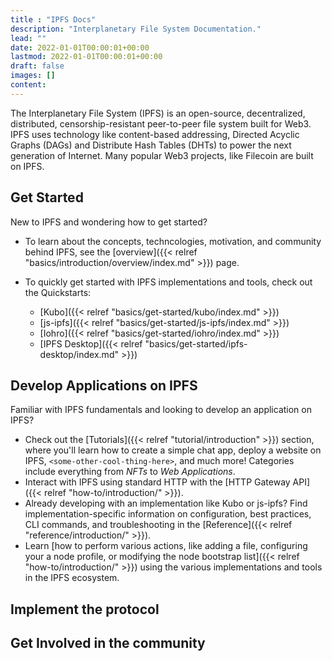 ```yaml
---
title : "IPFS Docs"
description: "Interplanetary File System Documentation."
lead: ""
date: 2022-01-01T00:00:01+00:00
lastmod: 2022-01-01T00:00:01+00:00
draft: false
images: []
content: 
---
```


The Interplanetary File System (IPFS) is an open-source, decentralized, distributed, censorship-resistant peer-to-peer file system built for Web3. IPFS uses technology like content-based addressing, Directed Acyclic Graphs (DAGs) and Distribute Hash Tables (DHTs) to power the next generation of Internet. Many popular Web3 projects, like Filecoin are built on IPFS.

## Get Started 

New to IPFS and wondering how to get started? 

- To learn about the concepts, techncologies, motivation, and community behind IPFS, see the [overview]({{< relref "basics/introduction/overview/index.md" >}}) page. 

- To quickly get started with IPFS implementations and tools,
check out the Quickstarts:

    - [Kubo]({{< relref "basics/get-started/kubo/index.md" >}})
    - [js-ipfs]({{< relref "basics/get-started/js-ipfs/index.md" >}})
    - [Iohro]({{< relref "basics/get-started/iohro/index.md" >}})
    - [IPFS Desktop]({{< relref "basics/get-started/ipfs-desktop/index.md" >}})

## Develop Applications on IPFS

Familiar with IPFS fundamentals and looking to develop an application on IPFS?

- Check out the [Tutorials]({{< relref "tutorial/introduction" >}}) section, where you'll learn how to create a simple chat app, deploy a website on IPFS, `<some-other-cool-thing-here>`, and much more! Categories include everything from _NFTs_ to _Web Applications_.
- Interact with IPFS using standard HTTP with the [HTTP Gateway API]({{< relref "how-to/introduction/" >}}).
- Already developing with an implementation like Kubo or js-ipfs? Find implementation-specific information on configuration, best practices, CLI commands, and troubleshooting in the [Reference]({{< relref "reference/introduction/" >}}).
- Learn [how to perform various actions, like adding a file, configuring your a node profile, or modifying the node bootstrap list]({{< relref "how-to/introduction/" >}}) using the various implementations and tools in the IPFS ecosystem.

## Implement the protocol


## Get Involved in the community



